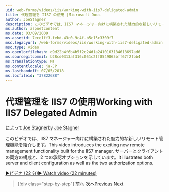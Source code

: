 ```yaml
---
uid: web-forms/videos/iis/working-with-iis7-deligated-admin
title: 代理管理を IIS7 の使用 |Microsoft Docs
author: JoeStagner
description: このビデオでは、IIS7 マネージャー向けに構築された魅力的な新しいリモート管理機能を紹介します。 サーバーとクライアントの構成の両方を示していますとして開始しています.
ms.author: aspnetcontent
ms.date: 03/09/2009
ms.assetid: 7ece1ff3-febd-43c0-9c4f-b5c15c3309f7
msc.legacyurl: /web-forms/videos/iis/working-with-iis7-deligated-admin
msc.type: video
ms.openlocfilehash: d9d22b4f6b4b5f2c24d1a2410163184618697ad6
ms.sourcegitcommit: b28cd0313af316c051c2ff8549865bff67f2fbb4
ms.translationtype: MT
ms.contentlocale: ja-JP
ms.lasthandoff: 07/05/2018
ms.locfileid: "37822688"
---
```

<a name="working-with-iis7-delegated-admin"></a><span data-ttu-id="9736e-104">代理管理を IIS7 の使用</span><span class="sxs-lookup"><span data-stu-id="9736e-104">Working with IIS7 Delegated Admin</span></span>
====================
<span data-ttu-id="9736e-105">によって[Joe Stagner](https://github.com/JoeStagner)</span><span class="sxs-lookup"><span data-stu-id="9736e-105">by [Joe Stagner](https://github.com/JoeStagner)</span></span>

<span data-ttu-id="9736e-106">このビデオでは、IIS7 マネージャー向けに構築された魅力的な新しいリモート管理機能を紹介します。</span><span class="sxs-lookup"><span data-stu-id="9736e-106">This video introduces the exciting new remote management functionality built for the IIS7 manager.</span></span> <span data-ttu-id="9736e-107">サーバーとクライアントの両方の構成と、2 つの承認オプションを示しています。</span><span class="sxs-lookup"><span data-stu-id="9736e-107">It illustrates both server and client configuration as well as the two authorization options.</span></span>

[<span data-ttu-id="9736e-108">&#9654;ビデオ (22 分)</span><span class="sxs-lookup"><span data-stu-id="9736e-108">&#9654; Watch video (22 minutes)</span></span>](https://channel9.msdn.com/Blogs/ASP-NET-Site-Videos/working-with-iis7-deligated-admin)

> [!div class="step-by-step"]
> <span data-ttu-id="9736e-109">[前へ](developing-and-deploying-in-a-shared-hosting.md)
> [次へ](feature-specific-delegated-management.md)</span><span class="sxs-lookup"><span data-stu-id="9736e-109">[Previous](developing-and-deploying-in-a-shared-hosting.md)
[Next](feature-specific-delegated-management.md)</span></span>
